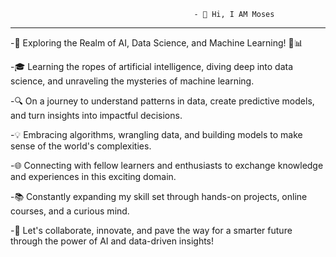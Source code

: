                                              - 👋 Hi, I AM Moses
_________________________
-🚀 Exploring the Realm of AI, Data Science, and Machine Learning! 🤖📊

-🎓 Learning the ropes of artificial intelligence, diving deep into data science, and unraveling the mysteries of machine learning.

-🔍 On a journey to understand patterns in data, create predictive models, and turn insights into impactful decisions.

-💡 Embracing algorithms, wrangling data, and building models to make sense of the world's complexities.

-🌐 Connecting with fellow learners and enthusiasts to exchange knowledge and experiences in this exciting domain.

-📚 Constantly expanding my skill set through hands-on projects, online courses, and a curious mind.

-🤝 Let's collaborate, innovate, and pave the way for a smarter future through the power of AI and data-driven insights!

<!---
MosesCodeX/MosesCodeX is a ✨ special ✨ repository because its `README.md` (this file) appears on your GitHub profile.
You can click the Preview link to take a look at your changes.
--->
